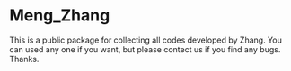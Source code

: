 # Meng_Zhang
This is a public package for collecting all codes developed by Zhang. 
You can used any one if you want, but please contect us if you find any bugs. Thanks.

